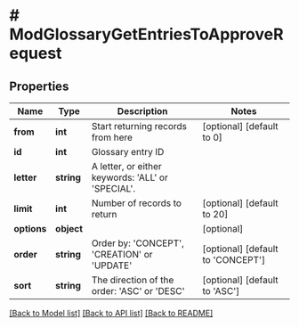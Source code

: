 # # ModGlossaryGetEntriesToApproveRequest

## Properties

Name | Type | Description | Notes
------------ | ------------- | ------------- | -------------
**from** | **int** | Start returning records from here | [optional] [default to 0]
**id** | **int** | Glossary entry ID |
**letter** | **string** | A letter, or either keywords: &#39;ALL&#39; or &#39;SPECIAL&#39;. |
**limit** | **int** | Number of records to return | [optional] [default to 20]
**options** | **object** |  | [optional]
**order** | **string** | Order by: &#39;CONCEPT&#39;, &#39;CREATION&#39; or &#39;UPDATE&#39; | [optional] [default to 'CONCEPT']
**sort** | **string** | The direction of the order: &#39;ASC&#39; or &#39;DESC&#39; | [optional] [default to 'ASC']

[[Back to Model list]](../../README.md#models) [[Back to API list]](../../README.md#endpoints) [[Back to README]](../../README.md)
